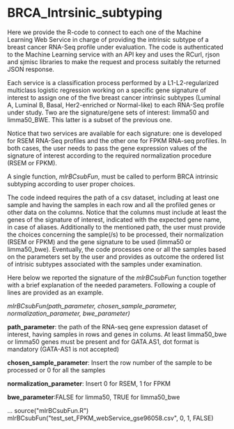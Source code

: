 # BRCA_Intrsinic_subtyping

Here we provide the R-code to connect to each one of the Machine Learning Web Service in charge of providing the intrinsic subtype of a breast cancer RNA-Seq profile under evaluation. The code is authenticated to the Machine Learning service with an API key and uses the RCurl, rjson and sjmisc libraries to make the request and process suitably the returned JSON response. 

Each service is a classification process performed by a L1-L2-regularized multiclass logistic regression working on a specific gene signature of interest to assign one of the five breast cancer intrinsic subtypes (Luminal A, Luminal B, Basal, Her2-enriched or Normal-like) to each RNA-Seq profile under study. Two are the signature/gene sets of interest: limma50 and limma50_BWE. This latter is a subset of the previous one.

Notice that two services are available for each signature: one is developed for RSEM RNA-Seq profiles and the other one for FPKM RNA-seq profiles. In both cases, the user needs to pass the gene expression values of the signature of interest according to the required normalization procedure (RSEM or FPKM).

A single function, *mlrBCsubFun*, must be called to perform BRCA intrinsic subtyping according to user proper choices.

The code indeed requires the path of a csv dataset, including at least one sample and having the samples in each row and all the profiled genes or other data on the columns. Notice that the columns must include at least the genes of the signature of interest, indicated with the expected gene name, in case of aliases. 
Additionally to the mentioned path, the user must provide the choices concerning the sample(/s) to be processed, their normalization (RSEM or FPKM) and the gene signature to be used (limma50 or limma50_bwe). Eventually, the code processes one or all the samples based on the parameters set by the user and provides as outcome the ordered list of intrisic subtypes associated with the samples under examination.

Here below we reported  the signature of the *mlrBCsubFun* function together with a brief explanation of the needed parameters. Following a couple of lines are provided as an example.

*mlrBCsubFun(path_parameter, chosen_sample_parameter, normalization_parameter, bwe_parameter)*

**path_parameter**: the path of the RNA-seq gene expression dataset of interest, having samples in rows and genes in colums. At least limma50_bwe or limma50 genes must be present and for GATA.AS1, dot format is mandatory (GATA-AS1 is not accepted)

**chosen_sample_parameter**: Insert the row number of the sample to be processed or 0 for all the samples

**normalization_parameter**: Insert 0 for RSEM, 1 for FPKM

**bwe_parameter**:FALSE for limma50, TRUE for limma50_bwe

...
source("mlrBCsubFun.R")
mlrBCsubFun("test_set_FPKM_webService_gse96058.csv", 0, 1, FALSE)
